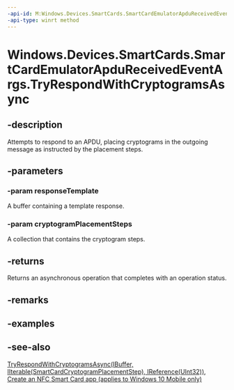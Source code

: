 ```yaml
---
-api-id: M:Windows.Devices.SmartCards.SmartCardEmulatorApduReceivedEventArgs.TryRespondWithCryptogramsAsync(Windows.Storage.Streams.IBuffer,Windows.Foundation.Collections.IIterable{Windows.Devices.SmartCards.SmartCardCryptogramPlacementStep})
-api-type: winrt method
---
```


<!-- Method syntax
public Windows.Foundation.IAsyncOperation<Windows.Devices.SmartCards.SmartCardCryptogramGeneratorOperationStatus> TryRespondWithCryptogramsAsync(Windows.Storage.Streams.IBuffer responseTemplate, Windows.Foundation.Collections.IIterable<Windows.Devices.SmartCards.SmartCardCryptogramPlacementStep> cryptogramPlacementSteps)
-->

# Windows.Devices.SmartCards.SmartCardEmulatorApduReceivedEventArgs.TryRespondWithCryptogramsAsync

## -description
Attempts to respond to an APDU, placing cryptograms in the outgoing message as instructed by the placement steps.

## -parameters
### -param responseTemplate
A buffer containing a template response.

### -param cryptogramPlacementSteps
A collection that contains the cryptogram steps.

## -returns
Returns an asynchronous operation that completes with an operation status.

## -remarks

## -examples

## -see-also
[TryRespondWithCryptogramsAsync(IBuffer, IIterable(SmartCardCryptogramPlacementStep), IReference(UInt32))](smartcardemulatorapdureceivedeventargs_tryrespondwithcryptogramsasync_429873224.md), [Create an NFC Smart Card app (applies to Windows 10 Mobile only)](/windows/uwp/devices-sensors/host-card-emulation)
